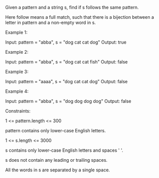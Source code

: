 Given a pattern and a string s, find if s follows the same pattern.

Here follow means a full match, such that there is a bijection between a letter in pattern and a non-empty word in s.

Example 1:

Input: pattern = "abba", s = "dog cat cat dog"
Output: true

Example 2:

Input: pattern = "abba", s = "dog cat cat fish"
Output: false

Example 3:

Input: pattern = "aaaa", s = "dog cat cat dog"
Output: false

Example 4:

Input: pattern = "abba", s = "dog dog dog dog"
Output: false
 

Constraints:

1 <= pattern.length <= 300

pattern contains only lower-case English letters.

1 <= s.length <= 3000

s contains only lower-case English letters and spaces ' '.

s does not contain any leading or trailing spaces.

All the words in s are separated by a single space.
